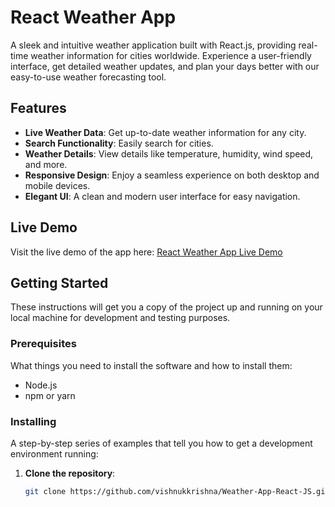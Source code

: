 # React Weather App

A sleek and intuitive weather application built with React.js, providing real-time weather information for cities worldwide. Experience a user-friendly interface, get detailed weather updates, and plan your days better with our easy-to-use weather forecasting tool.

## Features

- **Live Weather Data**: Get up-to-date weather information for any city.
- **Search Functionality**: Easily search for cities.
- **Weather Details**: View details like temperature, humidity, wind speed, and more.
- **Responsive Design**: Enjoy a seamless experience on both desktop and mobile devices.
- **Elegant UI**: A clean and modern user interface for easy navigation.

## Live Demo

Visit the live demo of the app here: [React Weather App Live Demo](https://vk-weather-app.vercel.app/)

## Getting Started

These instructions will get you a copy of the project up and running on your local machine for development and testing purposes.

### Prerequisites

What things you need to install the software and how to install them:

- Node.js
- npm or yarn

### Installing

A step-by-step series of examples that tell you how to get a development environment running:

1. **Clone the repository**:
   ```bash
   git clone https://github.com/vishnukkrishna/Weather-App-React-JS.git
   ```
